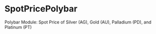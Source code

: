 # SpotPricePolybar
Polybar Module: Spot Price of Silver (AG), Gold (AU), Palladium (PD), and Platinum (PT)
